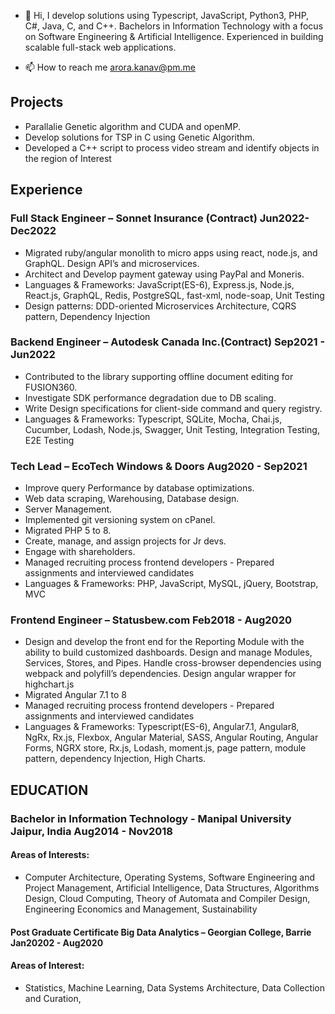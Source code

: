 - 👋 Hi, I develop solutions using Typescript, JavaScript, Python3, PHP, C#, Java, C, and C++. Bachelors in Information Technology with a focus on Software Engineering & Artificial Intelligence. Experienced in building scalable full-stack web applications.

- 📫 How to reach me arora.kanav@pm.me
## Projects
* Parallalie Genetic algorithm and CUDA and openMP.
* Develop solutions for TSP in C using Genetic Algorithm.
* Developed a C++ script to process video stream and identify objects in the region of Interest

## Experience
### Full Stack Engineer  – Sonnet Insurance (Contract)            	Jun2022-Dec2022
* Migrated ruby/angular monolith to micro apps using react, node.js, and GraphQL. Design API’s and microservices.
* Architect and Develop payment gateway using PayPal and Moneris.
* Languages & Frameworks: JavaScript(ES-6), Express.js, Node.js, React.js, GraphQL, Redis, PostgreSQL, fast-xml, node-soap, Unit Testing
* Design patterns: DDD-oriented Microservices Architecture, CQRS pattern, Dependency Injection
### Backend Engineer – Autodesk Canada Inc.(Contract)                    Sep2021 - Jun2022
* Contributed to the library supporting offline document editing for FUSION360. 
* Investigate SDK performance degradation due to DB scaling.
* Write Design specifications for client-side command and query registry.
* Languages & Frameworks: Typescript, SQLite, Mocha, Chai.js, Cucumber, Lodash, Node.js, Swagger, Unit Testing, Integration Testing, E2E Testing
### Tech Lead – EcoTech Windows & Doors     		Aug2020 - Sep2021
* Improve query Performance by database optimizations. 
* Web data scraping, Warehousing, Database design.  
* Server Management. 
* Implemented git versioning system on cPanel.
* Migrated PHP 5 to 8.
* Create, manage, and assign projects for  Jr devs. 
* Engage with shareholders.
* Managed recruiting process frontend developers - Prepared assignments and interviewed candidates
* Languages & Frameworks: PHP, JavaScript, MySQL, jQuery, Bootstrap, MVC
### Frontend Engineer – Statusbew.com	 		        	Feb2018 - Aug2020
*	Design and develop the front end for the Reporting Module with the ability to build customized dashboards. Design and manage Modules, Services, Stores, and Pipes. Handle cross-browser dependencies using webpack and polyfill’s dependencies. Design angular wrapper for highchart.js
*	Migrated Angular 7.1 to 8
*	Managed recruiting process frontend developers - Prepared assignments and interviewed candidates
*	Languages & Frameworks: Typescript(ES-6), Angular7.1, Angular8, NgRx, Rx.js, Flexbox, Angular Material, SASS, Angular Routing, Angular Forms, NGRX store, Rx.js, Lodash, moment.js, page pattern, module pattern, dependency Injection, High Charts.
## EDUCATION
### Bachelor in Information Technology - Manipal University Jaipur, India 	Aug2014 - Nov2018
#### Areas of Interests: 
* Computer Architecture, Operating Systems, Software Engineering and Project Management, Artificial Intelligence, Data Structures, Algorithms Design, Cloud Computing, Theory of Automata and Compiler Design, Engineering Economics and Management, Sustainability

#### Post Graduate Certificate Big Data Analytics – Georgian College, Barrie	Jan20202 - Aug2020
#### Areas of Interest: 
* Statistics, Machine Learning, Data Systems Architecture, Data Collection and Curation, 

<!---
arorakanav/arorakanav is a ✨ special ✨ repository because its `README.md` (this file) appears on your GitHub profile.
You can click the Preview link to take a look at your changes.
--->
